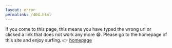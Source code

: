 ```yaml
---
layout: error
permalink: /404.html
---
```


If you come to this page, this means you have typed the wrong url or clicked a link that does not work any more :grin:. Please go to the homepage of this site and 
enjoy surfing. :point_right: [homepage](http://www.webcourseinfo.com)
